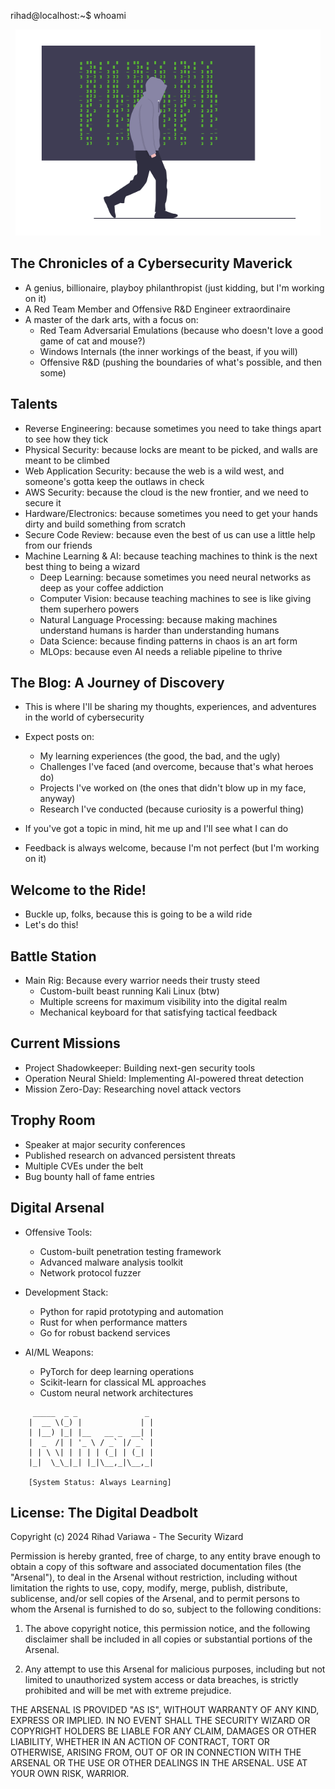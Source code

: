 
rihad@localhost:~$ whoami

<p align="center"><img src="./assets/images/whoami.png" alt=""></p>

## The Chronicles of a Cybersecurity Maverick

* A genius, billionaire, playboy philanthropist (just kidding, but I'm working on it)
* A Red Team Member and Offensive R&D Engineer extraordinaire
* A master of the dark arts, with a focus on:
  * Red Team Adversarial Emulations (because who doesn't love a good game of cat and mouse?)
  * Windows Internals (the inner workings of the beast, if you will)
  * Offensive R&D (pushing the boundaries of what's possible, and then some)

## Talents

* Reverse Engineering: because sometimes you need to take things apart to see how they tick
* Physical Security: because locks are meant to be picked, and walls are meant to be climbed
* Web Application Security: because the web is a wild west, and someone's gotta keep the outlaws in check
* AWS Security: because the cloud is the new frontier, and we need to secure it
* Hardware/Electronics: because sometimes you need to get your hands dirty and build something from scratch
* Secure Code Review: because even the best of us can use a little help from our friends
* Machine Learning & AI: because teaching machines to think is the next best thing to being a wizard
  * Deep Learning: because sometimes you need neural networks as deep as your coffee addiction
  * Computer Vision: because teaching machines to see is like giving them superhero powers
  * Natural Language Processing: because making machines understand humans is harder than understanding humans
  * Data Science: because finding patterns in chaos is an art form
  * MLOps: because even AI needs a reliable pipeline to thrive

## The Blog: A Journey of Discovery

* This is where I'll be sharing my thoughts, experiences, and adventures in the world of cybersecurity
* Expect posts on:
  * My learning experiences (the good, the bad, and the ugly)
  * Challenges I've faced (and overcome, because that's what heroes do)
  * Projects I've worked on (the ones that didn't blow up in my face, anyway)
  * Research I've conducted (because curiosity is a powerful thing)

* If you've got a topic in mind, hit me up and I'll see what I can do
* Feedback is always welcome, because I'm not perfect (but I'm working on it)

## Welcome to the Ride!
* Buckle up, folks, because this is going to be a wild ride
* Let's do this!

## Battle Station
* Main Rig: Because every warrior needs their trusty steed
  * Custom-built beast running Kali Linux (btw)
  * Multiple screens for maximum visibility into the digital realm
  * Mechanical keyboard for that satisfying tactical feedback

## Current Missions
* Project Shadowkeeper: Building next-gen security tools
* Operation Neural Shield: Implementing AI-powered threat detection
* Mission Zero-Day: Researching novel attack vectors

## Trophy Room
* Speaker at major security conferences
* Published research on advanced persistent threats
* Multiple CVEs under the belt
* Bug bounty hall of fame entries

## Digital Arsenal
* Offensive Tools:
  * Custom-built penetration testing framework
  * Advanced malware analysis toolkit
  * Network protocol fuzzer

* Development Stack:
  * Python for rapid prototyping and automation
  * Rust for when performance matters
  * Go for robust backend services

* AI/ML Weapons:
  * PyTorch for deep learning operations
  * Scikit-learn for classical ML approaches
  * Custom neural network architectures

```
     _____  _ _               _ 
    |  __ \(_) |             | |
    | |__) |_| |__   __ _  __| |
    |  _  /| | '_ \ / _` |/ _` |
    | | \ \| | | | | (_| | (_| |
    |_|  \_\_|_| |_|\__,_|\__,_|
                    
    [System Status: Always Learning]
```

## License: The Digital Deadbolt
Copyright (c) 2024 Rihad Variawa - The Security Wizard

Permission is hereby granted, free of charge, to any entity brave enough to obtain a copy
of this software and associated documentation files (the "Arsenal"), to deal
in the Arsenal without restriction, including without limitation the rights
to use, copy, modify, merge, publish, distribute, sublicense, and/or sell
copies of the Arsenal, and to permit persons to whom the Arsenal is
furnished to do so, subject to the following conditions:

1. The above copyright notice, this permission notice, and the following disclaimer
   shall be included in all copies or substantial portions of the Arsenal.

2. Any attempt to use this Arsenal for malicious purposes, including but not limited
   to unauthorized system access or data breaches, is strictly prohibited and will
   be met with extreme prejudice.

THE ARSENAL IS PROVIDED "AS IS", WITHOUT WARRANTY OF ANY KIND, EXPRESS OR
IMPLIED. IN NO EVENT SHALL THE SECURITY WIZARD OR COPYRIGHT HOLDERS BE LIABLE
FOR ANY CLAIM, DAMAGES OR OTHER LIABILITY, WHETHER IN AN ACTION OF CONTRACT,
TORT OR OTHERWISE, ARISING FROM, OUT OF OR IN CONNECTION WITH THE ARSENAL
OR THE USE OR OTHER DEALINGS IN THE ARSENAL. USE AT YOUR OWN RISK, WARRIOR.